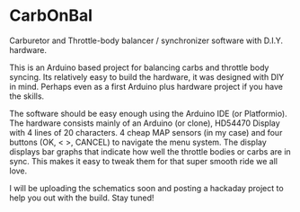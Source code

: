 # CarbOnBal
Carburetor and Throttle-body balancer / synchronizer software with D.I.Y. hardware.

This is an Arduino based project for balancing carbs and throttle body syncing.
Its relatively easy to build the hardware, it was designed with DIY in mind. 
Perhaps even as a first Arduino plus hardware project if you have the skills.

The software should be easy enough using the Arduino IDE (or Platformio).
The hardware consists mainly of an Arduino (or clone), HD54470 Display with 4 lines of 20 characters. 
4 cheap MAP sensors (in my case) and four buttons (OK, < >, CANCEL) to navigate the menu system.
The display displays bar graphs that indicate how well the throttle bodies or carbs are in sync.
This makes it easy to tweak them for that super smooth ride we all love.

I will be uploading the schematics soon and posting a hackaday project to help you out with the build.
Stay tuned!
